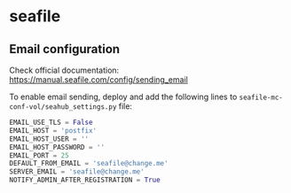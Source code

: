 # seafile

## Email configuration

Check official documentation: <https://manual.seafile.com/config/sending_email>

To enable email sending, deploy and add the following lines to `seafile-mc-conf-vol/seahub_settings.py` file:

```python
EMAIL_USE_TLS = False
EMAIL_HOST = 'postfix'
EMAIL_HOST_USER = ''
EMAIL_HOST_PASSWORD = ''
EMAIL_PORT = 25
DEFAULT_FROM_EMAIL = 'seafile@change.me'
SERVER_EMAIL = 'seafile@change.me'
NOTIFY_ADMIN_AFTER_REGISTRATION = True
```
